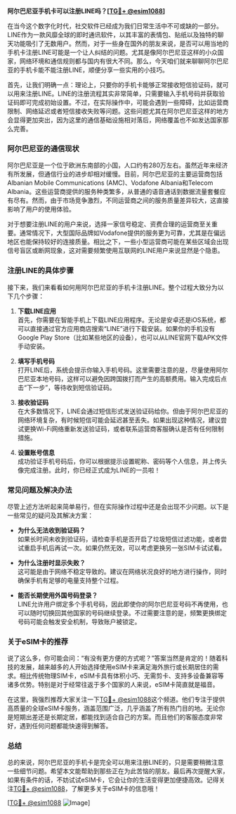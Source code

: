 **阿尔巴尼亚手机卡可以注册LINE吗？[[TG💪+ @esim1088](https://t.me/s/esim1088)]**

在当今这个数字化时代，社交软件已经成为我们日常生活中不可或缺的一部分。LINE作为一款风靡全球的即时通讯软件，以其丰富的表情包、贴纸以及独特的聊天功能吸引了无数用户。然而，对于一些身在国外的朋友来说，是否可以用当地的手机卡注册LINE可能是一个让人纠结的问题。尤其是像阿尔巴尼亚这样的小众国家，网络环境和通信规则都与国内有很大不同。那么，今天咱们就来聊聊阿尔巴尼亚的手机卡能不能注册LINE，顺便分享一些实用的小技巧。

首先，让我们明确一点：理论上，只要你的手机卡能够正常接收短信验证码，就可以用来注册LINE。LINE的注册流程其实非常简单，只需要输入手机号码并获取验证码即可完成初始设置。不过，在实际操作中，可能会遇到一些障碍，比如运营商限制、网络延迟或者短信接收失败等问题。这些问题尤其在阿尔巴尼亚这样的地方会显得更加突出，因为这里的通信基础设施相对落后，网络覆盖也不如发达国家那么完善。

### **阿尔巴尼亚的通信现状**

阿尔巴尼亚是一个位于欧洲东南部的小国，人口约有280万左右。虽然近年来经济有所发展，但通信行业的进步却相对缓慢。目前，阿尔巴尼亚的主要运营商包括Albanian Mobile Communications (AMC)、Vodafone Albania和Telecom Albania。这些运营商提供的服务种类繁多，从普通的语音通话到数据流量套餐应有尽有。然而，由于市场竞争激烈，不同运营商之间的服务质量差异较大，这直接影响了用户的使用体验。

对于想要注册LINE的用户来说，选择一家信号稳定、资费合理的运营商至关重要。通常情况下，大型国际品牌如Vodafone提供的服务更为可靠，尤其是在偏远地区也能保持较好的连接质量。相比之下，一些小型运营商可能在某些区域会出现信号盲区或断网现象，这对需要频繁使用互联网的LINE用户来说显然是个隐患。

### **注册LINE的具体步骤**

接下来，我们来看看如何用阿尔巴尼亚的手机卡注册LINE。整个过程大致分为以下几个步骤：

1. **下载LINE应用**  
   首先，你需要在智能手机上下载LINE应用程序。无论是安卓还是iOS系统，都可以直接通过官方应用商店搜索“LINE”进行下载安装。如果你的手机没有Google Play Store（比如某些地区的设备），也可以从LINE官网下载APK文件手动安装。

2. **填写手机号码**  
   打开LINE后，系统会提示你输入手机号码。这里需要注意的是，尽量使用阿尔巴尼亚本地号码，这样可以避免因跨国拨打而产生的高额费用。输入完成后点击“下一步”，等待收到短信验证码。

3. **接收验证码**  
   在大多数情况下，LINE会通过短信形式发送验证码给你。但由于阿尔巴尼亚的网络环境复杂，有时候短信可能会延迟甚至丢失。如果出现这种情况，建议尝试更换Wi-Fi网络重新发送验证码，或者联系运营商客服确认是否有任何限制措施。

4. **设置账号信息**  
   成功验证手机号码后，你可以根据提示设置昵称、密码等个人信息，并上传头像完成注册。此时，你已经正式成为LINE的一员啦！

### **常见问题及解决办法**

尽管上述方法听起来简单易行，但在实际操作过程中还是会出现不少问题。以下是一些常见的疑问及其解决方案：

- **为什么无法收到验证码？**  
  如果长时间未收到验证码，请检查手机是否开启了垃圾短信过滤功能，或者尝试重启手机后再试一次。如果仍然无效，可以考虑更换另一张SIM卡试试看。

- **为什么注册时显示失败？**  
  这可能是由于网络不稳定导致的。建议在网络状况良好的地方进行操作，同时确保手机有足够的电量支持整个过程。

- **能否长期使用外国号码登录？**  
  LINE允许用户绑定多个手机号码，因此即使你的阿尔巴尼亚号码不再使用，也可以随时切换回其他国家的号码继续登录。不过需要注意的是，频繁更换绑定号码可能会触发安全机制，导致账户被锁定。

### **关于eSIM卡的推荐**

说了这么多，你可能会问：“有没有更方便的方式呢？”答案当然是肯定的！随着科技的发展，越来越多的人开始选择使用eSIM卡来满足海外旅行或长期居住的需求。相比传统物理SIM卡，eSIM卡具有体积小巧、无需剪卡、支持多设备兼容等诸多优势。特别是对于经常往返于多个国家的人来说，eSIM卡简直就是福音。

在这里，我强烈推荐大家关注一下[TG💪+ @esim1088](https://t.me/s/esim1088)这个频道。他们专注于提供高质量的全球eSIM卡服务，涵盖范围广泛，几乎涵盖了所有热门目的地。无论你是短期出差还是长期定居，都能找到适合自己的方案。而且他们的客服态度非常好，遇到任何问题都能快速得到解答。

### **总结**

总的来说，阿尔巴尼亚的手机卡是完全可以用来注册LINE的，只是需要稍微注意一些细节问题。希望本文能帮助到那些正在为此苦恼的朋友。最后再次提醒大家，如果有条件的话，不妨试试eSIM卡，它会让你的生活变得更加便捷高效。记得关注[TG💪+ @esim1088](https://t.me/s/esim1088)，了解更多关于eSIM卡的信息哦！

[[TG💪+ @esim1088](https://t.me/s/esim1088) ![Image](https://i.postimg.cc/4NQfJmqS/Snipaste-2025-05-13-00-14-12.png)]